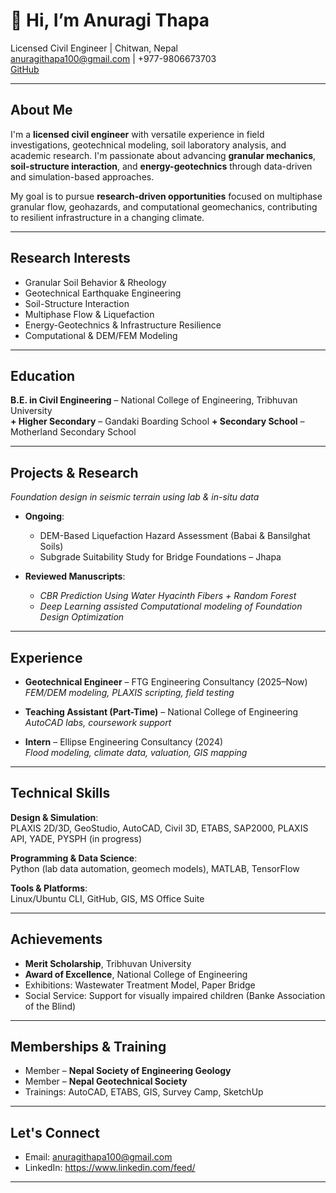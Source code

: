 
# 👋 Hi, I’m Anuragi Thapa

 Licensed Civil Engineer |  Chitwan, Nepal  
 anuragithapa100@gmail.com |  +977-9806673703  
 [GitHub](https://github.com/AnuragiT100)

---

##  About Me

I'm a **licensed civil engineer** with versatile experience in field investigations, geotechnical modeling, soil laboratory analysis, and academic research. I'm passionate about advancing **granular mechanics**, **soil-structure interaction**, and **energy-geotechnics** through data-driven and simulation-based approaches.

My goal is to pursue **research-driven opportunities** focused on multiphase granular flow, geohazards, and computational geomechanics, contributing to resilient infrastructure in a changing climate.

---

##  Research Interests

-  Granular Soil Behavior & Rheology  
-  Geotechnical Earthquake Engineering  
-  Soil-Structure Interaction  
-  Multiphase Flow & Liquefaction  
-  Energy-Geotechnics & Infrastructure Resilience  
-  Computational & DEM/FEM Modeling

---

##  Education

**B.E. in Civil Engineering** – National College of Engineering, Tribhuvan University  
**+ Higher Secondary** – Gandaki Boarding School 
**+ Secondary School** – Motherland Secondary School 

---

##  Projects & Research

  *Foundation design in seismic terrain using lab & in-situ data*  
- **Ongoing**:  
  - DEM-Based Liquefaction Hazard Assessment (Babai & Bansilghat Soils)  
  - Subgrade Suitability Study for Bridge Foundations – Jhapa

- **Reviewed Manuscripts**:  
  - *CBR Prediction Using Water Hyacinth Fibers + Random Forest*  
  - *Deep Learning assisted Computational modeling of  Foundation Design Optimization*

---

##  Experience

- **Geotechnical Engineer** – FTG Engineering Consultancy (2025–Now)  
  *FEM/DEM modeling, PLAXIS scripting, field testing*

- **Teaching Assistant (Part-Time)** – National College of Engineering  
  *AutoCAD labs, coursework support*


- **Intern** – Ellipse Engineering Consultancy (2024)  
  *Flood modeling, climate data, valuation, GIS mapping*

---

## Technical Skills

**Design & Simulation**:  
PLAXIS 2D/3D, GeoStudio, AutoCAD, Civil 3D, ETABS, SAP2000, PLAXIS API, YADE, PYSPH (in progress)

**Programming & Data Science**:  
Python (lab data automation, geomech models), MATLAB, TensorFlow

**Tools & Platforms**:  
Linux/Ubuntu CLI, GitHub, GIS, MS Office Suite

---

## Achievements

-  **Merit Scholarship**, Tribhuvan University  
-  **Award of Excellence**, National College of Engineering 
-  Exhibitions: Wastewater Treatment Model, Paper Bridge  
-  Social Service: Support for visually impaired children (Banke Association of the Blind)

---

## Memberships & Training

- Member – **Nepal Society of Engineering Geology**  
- Member – **Nepal Geotechnical Society**  
-  Trainings: AutoCAD, ETABS, GIS, Survey Camp, SketchUp

---

## Let's Connect

-  Email: anuragithapa100@gmail.com  
-  LinkedIn: https://www.linkedin.com/feed/


---



<!--
**AnuragiT100/AnuragiT100** is a ✨ _special_ ✨ repository because its `README.md` (this file) appears on your GitHub profile.

Here are some ideas to get you started:

- 🔭 I’m currently working on ...
- 🌱 I’m currently learning ...
- 👯 I’m looking to collaborate on ...
- 🤔 I’m looking for help with ...
- 💬 Ask me about ...
- 📫 How to reach me: ...
- 😄 Pronouns: ...
- ⚡ Fun fact: ...
-->
